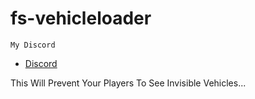 # fs-vehicleloader

```My Discord```
- [Discord](https://discord.gg/UFng7DWnWP)


This Will Prevent Your Players To See Invisible Vehicles...
